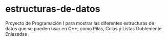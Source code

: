 # estructuras-de-datos
Proyecto de Programación I para mostrar las diferentes estructuras de datos que se pueden usar en C++, como Pilas, Colas y Listas Doblemente Enlazadas
